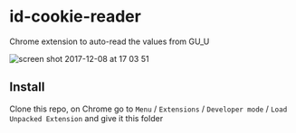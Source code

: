 # id-cookie-reader
Chrome extension to auto-read the values from GU_U

![screen shot 2017-12-08 at 17 03 51](https://user-images.githubusercontent.com/11539094/33776660-030e1656-dc3a-11e7-9bcd-1008d8230159.png)

## Install
Clone this repo, on Chrome go to `Menu` / `Extensions` / `Developer mode` / `Load Unpacked Extension` and give it this folder
